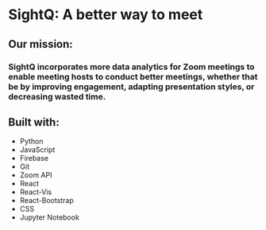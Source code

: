 # SightQ: A better way to meet

## Our mission: 
### SightQ incorporates more data analytics for Zoom meetings to enable meeting hosts to conduct better meetings, whether that be by improving engagement, adapting presentation styles, or decreasing wasted time.

## Built with:
- Python
- JavaScript
- Firebase
- Git
- Zoom API
- React
- React-Vis
- React-Bootstrap
- CSS
- Jupyter Notebook

